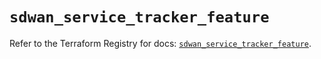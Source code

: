 # `sdwan_service_tracker_feature`

Refer to the Terraform Registry for docs: [`sdwan_service_tracker_feature`](https://registry.terraform.io/providers/ciscodevnet/sdwan/0.8.0/docs/resources/service_tracker_feature).
